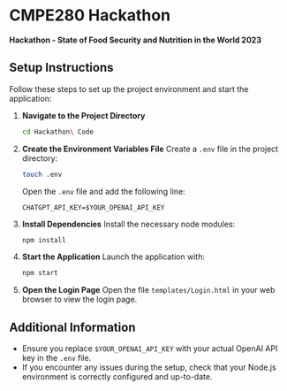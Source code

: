 
# CMPE280 Hackathon
**Hackathon - State of Food Security and Nutrition in the World 2023**

## Setup Instructions

Follow these steps to set up the project environment and start the application:

1. **Navigate to the Project Directory**
   ```bash
   cd Hackathon\ Code
   ```

2. **Create the Environment Variables File**
   Create a `.env` file in the project directory:
   ```bash
   touch .env
   ```
   Open the `.env` file and add the following line:
   ```
   CHATGPT_API_KEY=$YOUR_OPENAI_API_KEY
   ```

3. **Install Dependencies**
   Install the necessary node modules:
   ```bash
   npm install
   ```

4. **Start the Application**
   Launch the application with:
   ```bash
   npm start
   ```

5. **Open the Login Page**
   Open the file `templates/Login.html` in your web browser to view the login page.

## Additional Information

- Ensure you replace `$YOUR_OPENAI_API_KEY` with your actual OpenAI API key in the `.env` file.
- If you encounter any issues during the setup, check that your Node.js environment is correctly configured and up-to-date.
